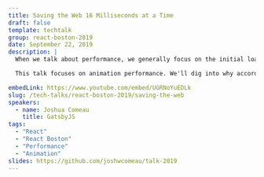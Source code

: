 ```yaml
---
title: Saving the Web 16 Milliseconds at a Time
draft: false
template: techtalk
group: react-boston-2019
date: September 22, 2019
description: |
  When we talk about performance, we generally focus on the initial load experience - the ephemeral period between entering a URL in the address bar and being able to see/interact with the page. That stuff's important, but there's more to this enchilada!

  This talk focuses on animation performance. We'll dig into why accordions are almost always implemented wrong, dust off some long-forgotten tricks to run just about any animation at 60fps, and explore the bleeding-edge APIs that can help us in this mission.

embedLink: https://www.youtube.com/embed/UGRNoYuEDLk
slug: /tech-talks/react-boston-2019/saving-the-web
speakers:
  - name: Joshua Comeau
    title: GatsbyJS
tags:
  - "React"
  - "React Boston"
  - "Performance"
  - "Animation"
slides: https://github.com/joshwcomeau/talk-2019
---
```

